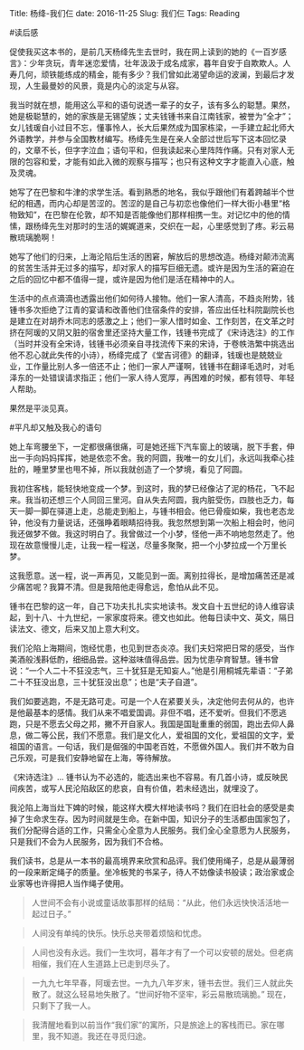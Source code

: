 Title: 杨绛-我们仨
date: 2016-11-25
Slug: 我们仨
Tags: Reading


#读后感

促使我买这本书的，是前几天杨绛先生去世时，我在网上读到的她的《一百岁感言》：少年贪玩，青年迷恋爱情，壮年汲汲于成名成家，暮年自安于自欺欺人。人寿几何，顽铁能练成的精金，能有多少？我们曾如此渴望命运的波澜，到最后才发现，人生最曼妙的风景，竟是内心的淡定与从容。

我当时就在想，能用这么平和的语句说透一辈子的女子，该有多么的聪慧。果然，她是极聪慧的，她的家族是无锡望族；丈夫钱锺书来自江南钱家，被誉为“全才”；女儿钱瑗自小过目不忘，懂事怜人，长大后果然成为国家栋梁，一手建立起北师大外语教学，并参与全国教材编写。杨绛先生是在亲人全部过世后写下这本回忆录的，文章不长，但字字泣血；语句平和，但我读起来心里阵阵作痛。只有对家人无限的包容和爱，才能有如此入微的观察与描写；也只有这种文字才能直入心底，触及灵魂。

她写了在巴黎和牛津的求学生活。看到熟悉的地名，我似乎跟他们有着跨越半个世纪的相遇，而内心却是苦涩的。苦涩的是自己与初恋也像他们一样大街小巷里“格物致知”，在巴黎在伦敦，却不知是否能像他们那样相携一生。对记忆中的他的情愫，跟杨绛先生对那时的生活的娓娓道来，交织在一起，心里感觉到了疼。彩云易散琉璃脆啊！

她写了他们的归来，上海沦陷后生活的困窘，解放后的思想改造。杨绛对颠沛流离的贫苦生活并无过多的描写，却对家人的描写巨细无遗。或许是因为生活的窘迫在之后的回忆中都不值得一提，或许是因为他们是活在精神中的人。

生活中的点点滴滴也透露出他们如何待人接物。他们一家人清高，不趋炎附势，钱锺书多次拒绝了江青的宴请和改善他们住宿条件的安排，答应出任社科院副院长也是建立在对胡乔木同志的感激之上；他们一家人惜时如金、工作刻苦，在文革之时挤在阿瑗的又阴又脏的宿舍里还坚持大量工作，钱锺书完成了《宋诗选注》的工作（当时并没有全宋诗，钱锺书必须亲自寻找流传下来的宋诗，于卷帙浩繁中挑选出他不忍心就此失传的小诗），杨绛完成了《堂吉诃德》的翻译，钱瑗也是兢兢业业，工作量比别人多一倍还不止；他们一家人严谨啊，钱锺书在翻译毛选时，对毛泽东的一处错误请求指正；他们一家人待人宽厚，再困难的时候，都有领导、年轻人帮助。

果然是平淡见真。

#平凡却又触及我心的语句

>
她上车弯腰坐下，一定都很痛很痛，可是她还摇下汽车窗上的玻璃，脱下手套，伸出一手向妈妈挥挥，她是依恋不舍。我的阿圆，我唯一的女儿们，永远叫我牵心挂肚的，睡里梦里也甩不掉，所以我就创造了一个梦境，看见了阿圆。
>
我初住客栈，能轻快地变成一个梦。到这时，我的梦已经像沾了泥的杨花，飞不起来。我当初还想三个人同回三里河。自从失去阿圆，我内脏受伤，四肢也乏力，每天一脚一脚在驿道上走，总能走到船上，与锺书相会。他已骨瘦如柴，我也老态龙钟，他没有力量说话，还强睁着眼睛招待我。我忽然想到第一次船上相会时，他问我还做梦不做。我这时明白了。我曾做过一个小梦，怪他一声不响地忽然走了。他现在故意慢慢儿走，让我一程一程送，尽量多聚聚，把一个小梦拉成一个万里长梦。
>
这我愿意。送一程，说一声再见，又能见到一面。离别拉得长，是增加痛苦还是减少痛苦呢？我算不清。但是我陪他走得愈远，愈怕从此不见。
>
锺书在巴黎的这一年，自己下功夫扎扎实实地读书。发文自十五世纪的诗人维容读起，到十八、十九世纪，一家家度将来。德文也如此。他每日读中文、英文，隔日读法文、德文，后来又加上意大利文。
>
我们沦陷上海期间，饱经忧患，也见到世态炎凉。我们夫妇常把日常的感受，当作美酒般浅斟低酌，细细品尝。这种滋味值得品尝。因为忧患孕育智慧。锺书曾说：“一个人二十不狂没志气，三十犹狂是无知妄人。”他是引用桐城先辈语：“子弟二十不狂没出息，三十犹狂没出息”；也是“夫子自道”。
>
我们如要逃跑，不是无路可走。可是一个人在紧要关头，决定他何去何从的，也许是他最基本的感情。我们从来不唱爱国调。非但不唱，还不爱听。但我们不愿逃跑，只是不愿去父母之邦，撇不开自家人。我国是国耻重重的弱国，跑出去仰人鼻息，做二等公民，我们不愿意。我们是文化人，爱祖国的文化，爱祖国的文字，爱祖国的语言。一句话，我们是倔强的中国老百姓，不愿做外国人。我们并不敢为自己乐观，可是我们安静地留在上海，等待解放。
>
《宋诗选注》... 锺书认为不必选的，能选出来也不容易。有几首小诗，或反映民间疾苦，或写人民沦陷敌区的悲哀，自有价值，若未经选出，就埋没了。
>
我沦陷上海当灶下婢的时候，能这样大模大样地读书吗？我们在旧社会的感受是卖掉了生命求生存。因为时间就是生命。在新中国，知识分子的生活都由国家包了，我们分配得合适的工作，只需全心全意为人民服务。我们全心全意愿为人民服务，只是我们不会为人民服务，因为我们不合格。
>
我们读书，总是从一本书的最高境界来欣赏和品评。我们使用绳子，总是从最薄弱的一段来断定绳子的质量。坐冷板凳的书呆子，待人不妨像读书般读；政治家或企业家等也许得把人当作绳子使用。


>人世间不会有小说或童话故事那样的结局：“从此，他们永远快快活活地一起过日子。”

>人间没有单纯的快乐。快乐总夹带着烦恼和忧虑。

>人间也没有永远。我们一生坎坷，暮年才有了一个可以安顿的居处。但老病相催，我们在人生道路上已走到尽头了。

>一九九七年早春，阿瑗去世。一九九八年岁末，锺书去世。我们三人就此失散了。就这么轻易地失散了。“世间好物不坚牢，彩云易散琉璃脆。” 现在，只剩下了我一人。

>我清醒地看到以前当作“我们家”的寓所，只是旅途上的客栈而已。家在哪里，我不知道。我还在寻觅归途。



